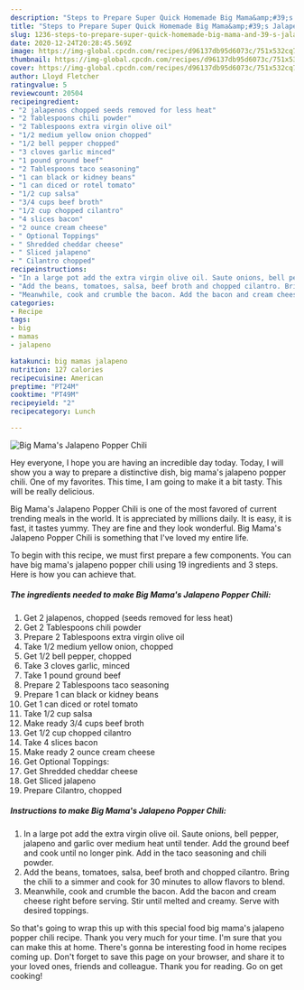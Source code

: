 ```yaml
---
description: "Steps to Prepare Super Quick Homemade Big Mama&amp;#39;s Jalapeno Popper Chili"
title: "Steps to Prepare Super Quick Homemade Big Mama&amp;#39;s Jalapeno Popper Chili"
slug: 1236-steps-to-prepare-super-quick-homemade-big-mama-and-39-s-jalapeno-popper-chili
date: 2020-12-24T20:28:45.569Z
image: https://img-global.cpcdn.com/recipes/d96137db95d6073c/751x532cq70/big-mamas-jalapeno-popper-chili-recipe-main-photo.jpg
thumbnail: https://img-global.cpcdn.com/recipes/d96137db95d6073c/751x532cq70/big-mamas-jalapeno-popper-chili-recipe-main-photo.jpg
cover: https://img-global.cpcdn.com/recipes/d96137db95d6073c/751x532cq70/big-mamas-jalapeno-popper-chili-recipe-main-photo.jpg
author: Lloyd Fletcher
ratingvalue: 5
reviewcount: 20504
recipeingredient:
- "2 jalapenos chopped seeds removed for less heat"
- "2 Tablespoons chili powder"
- "2 Tablespoons extra virgin olive oil"
- "1/2 medium yellow onion chopped"
- "1/2 bell pepper chopped"
- "3 cloves garlic minced"
- "1 pound ground beef"
- "2 Tablespoons taco seasoning"
- "1 can black or kidney beans"
- "1 can diced or rotel tomato"
- "1/2 cup salsa"
- "3/4 cups beef broth"
- "1/2 cup chopped cilantro"
- "4 slices bacon"
- "2 ounce cream cheese"
- " Optional Toppings"
- " Shredded cheddar cheese"
- " Sliced jalapeno"
- " Cilantro chopped"
recipeinstructions:
- "In a large pot add the extra virgin olive oil. Saute onions, bell pepper, jalapeno and garlic over medium heat until tender. Add the ground beef and cook until no longer pink. Add in the taco seasoning and chili powder."
- "Add the beans, tomatoes, salsa, beef broth and chopped cilantro. Bring the chili to a simmer and cook for 30 minutes to allow flavors to blend."
- "Meanwhile, cook and crumble the bacon. Add the bacon and cream cheese right before serving. Stir until melted and creamy. Serve with desired toppings."
categories:
- Recipe
tags:
- big
- mamas
- jalapeno

katakunci: big mamas jalapeno 
nutrition: 127 calories
recipecuisine: American
preptime: "PT24M"
cooktime: "PT49M"
recipeyield: "2"
recipecategory: Lunch

---
```



![Big Mama&#39;s Jalapeno Popper Chili](https://img-global.cpcdn.com/recipes/d96137db95d6073c/751x532cq70/big-mamas-jalapeno-popper-chili-recipe-main-photo.jpg)

Hey everyone, I hope you are having an incredible day today. Today, I will show you a way to prepare a distinctive dish, big mama&#39;s jalapeno popper chili. One of my favorites. This time, I am going to make it a bit tasty. This will be really delicious.

Big Mama&#39;s Jalapeno Popper Chili is one of the most favored of current trending meals in the world. It is appreciated by millions daily. It is easy, it is fast, it tastes yummy. They are fine and they look wonderful. Big Mama&#39;s Jalapeno Popper Chili is something that I've loved my entire life.




To begin with this recipe, we must first prepare a few components. You can have big mama&#39;s jalapeno popper chili using 19 ingredients and 3 steps. Here is how you can achieve that.

<!--inarticleads1-->

##### The ingredients needed to make Big Mama&#39;s Jalapeno Popper Chili:

1. Get 2 jalapenos, chopped (seeds removed for less heat)
1. Get 2 Tablespoons chili powder
1. Prepare 2 Tablespoons extra virgin olive oil
1. Take 1/2 medium yellow onion, chopped
1. Get 1/2 bell pepper, chopped
1. Take 3 cloves garlic, minced
1. Take 1 pound ground beef
1. Prepare 2 Tablespoons taco seasoning
1. Prepare 1 can black or kidney beans
1. Get 1 can diced or rotel tomato
1. Take 1/2 cup salsa
1. Make ready 3/4 cups beef broth
1. Get 1/2 cup chopped cilantro
1. Take 4 slices bacon
1. Make ready 2 ounce cream cheese
1. Get  Optional Toppings:
1. Get  Shredded cheddar cheese
1. Get  Sliced jalapeno
1. Prepare  Cilantro, chopped




<!--inarticleads2-->

##### Instructions to make Big Mama&#39;s Jalapeno Popper Chili:

1. In a large pot add the extra virgin olive oil. Saute onions, bell pepper, jalapeno and garlic over medium heat until tender. Add the ground beef and cook until no longer pink. Add in the taco seasoning and chili powder.
1. Add the beans, tomatoes, salsa, beef broth and chopped cilantro. Bring the chili to a simmer and cook for 30 minutes to allow flavors to blend.
1. Meanwhile, cook and crumble the bacon. Add the bacon and cream cheese right before serving. Stir until melted and creamy. Serve with desired toppings.




So that's going to wrap this up with this special food big mama&#39;s jalapeno popper chili recipe. Thank you very much for your time. I'm sure that you can make this at home. There's gonna be interesting food in home recipes coming up. Don't forget to save this page on your browser, and share it to your loved ones, friends and colleague. Thank you for reading. Go on get cooking!
